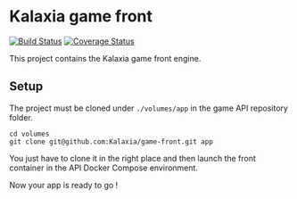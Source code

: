 Kalaxia game front
==================

[![Build Status](https://travis-ci.org/Kalaxia/game-front.svg?branch=develop)](https://travis-ci.org/Kalaxia/game-front)
[![Coverage Status](https://coveralls.io/repos/github/Kalaxia/game-front/badge.svg?branch=develop)](https://coveralls.io/github/Kalaxia/game-front?branch=develop)

This project contains the Kalaxia game front engine.

Setup
------

The project must be cloned under ``./volumes/app`` in the game API repository folder.

```
cd volumes
git clone git@github.com:Kalaxia/game-front.git app
```

You just have to clone it in the right place and then launch the front container in the API Docker Compose environment.

Now your app is ready to go !
